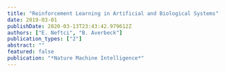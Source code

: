```yaml
---
title: "Reinforcement Learning in Artificial and Biological Systems"
date: 2019-03-01
publishDate: 2020-03-13T23:43:42.979612Z
authors: ["E. Neftci", "B. Averbeck"]
publication_types: ["2"]
abstract: ""
featured: false
publication: "*Nature Machine Intelligence*"
---
```


